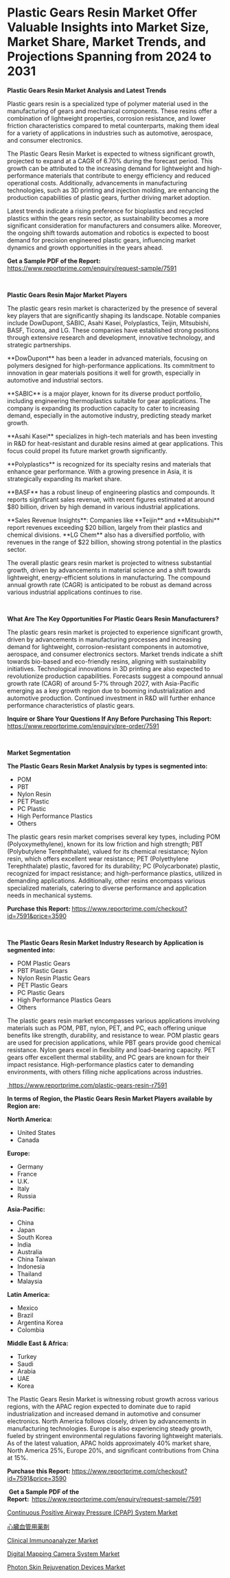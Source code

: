 <p><h1>Plastic Gears Resin Market Offer Valuable Insights into Market Size, Market Share, Market Trends, and Projections Spanning from 2024 to 2031</h1></p><p><strong>Plastic Gears Resin Market Analysis and Latest Trends</strong></p>
<p><p>Plastic gears resin is a specialized type of polymer material used in the manufacturing of gears and mechanical components. These resins offer a combination of lightweight properties, corrosion resistance, and lower friction characteristics compared to metal counterparts, making them ideal for a variety of applications in industries such as automotive, aerospace, and consumer electronics.</p><p>The Plastic Gears Resin Market is expected to witness significant growth, projected to expand at a CAGR of 6.70% during the forecast period. This growth can be attributed to the increasing demand for lightweight and high-performance materials that contribute to energy efficiency and reduced operational costs. Additionally, advancements in manufacturing technologies, such as 3D printing and injection molding, are enhancing the production capabilities of plastic gears, further driving market adoption.</p><p>Latest trends indicate a rising preference for bioplastics and recycled plastics within the gears resin sector, as sustainability becomes a more significant consideration for manufacturers and consumers alike. Moreover, the ongoing shift towards automation and robotics is expected to boost demand for precision engineered plastic gears, influencing market dynamics and growth opportunities in the years ahead.</p></p>
<p><strong>Get a Sample PDF of the Report:&nbsp;</strong> <a href="https://www.reportprime.com/enquiry/request-sample/7591">https://www.reportprime.com/enquiry/request-sample/7591</a></p>
<p>&nbsp;</p>
<p><strong>Plastic Gears Resin Major Market Players</strong></p>
<p><p>The plastic gears resin market is characterized by the presence of several key players that are significantly shaping its landscape. Notable companies include DowDupont, SABIC, Asahi Kasei, Polyplastics, Teijin, Mitsubishi, BASF, Ticona, and LG. These companies have established strong positions through extensive research and development, innovative technology, and strategic partnerships.</p><p>**DowDupont** has been a leader in advanced materials, focusing on polymers designed for high-performance applications. Its commitment to innovation in gear materials positions it well for growth, especially in automotive and industrial sectors.</p><p>**SABIC** is a major player, known for its diverse product portfolio, including engineering thermoplastics suitable for gear applications. The company is expanding its production capacity to cater to increasing demand, especially in the automotive industry, predicting steady market growth.</p><p>**Asahi Kasei** specializes in high-tech materials and has been investing in R&D for heat-resistant and durable resins aimed at gear applications. This focus could propel its future market growth significantly.</p><p>**Polyplastics** is recognized for its specialty resins and materials that enhance gear performance. With a growing presence in Asia, it is strategically expanding its market share.</p><p>**BASF** has a robust lineup of engineering plastics and compounds. It reports significant sales revenue, with recent figures estimated at around $80 billion, driven by high demand in various industrial applications.</p><p>**Sales Revenue Insights**: Companies like **Teijin** and **Mitsubishi** report revenues exceeding $20 billion, largely from their plastics and chemical divisions. **LG Chem** also has a diversified portfolio, with revenues in the range of $22 billion, showing strong potential in the plastics sector.</p><p>The overall plastic gears resin market is projected to witness substantial growth, driven by advancements in material science and a shift towards lightweight, energy-efficient solutions in manufacturing. The compound annual growth rate (CAGR) is anticipated to be robust as demand across various industrial applications continues to rise.</p></p>
<p>&nbsp;</p>
<p><strong>What Are The Key Opportunities For Plastic Gears Resin Manufacturers?</strong></p>
<p><p>The plastic gears resin market is projected to experience significant growth, driven by advancements in manufacturing processes and increasing demand for lightweight, corrosion-resistant components in automotive, aerospace, and consumer electronics sectors. Market trends indicate a shift towards bio-based and eco-friendly resins, aligning with sustainability initiatives. Technological innovations in 3D printing are also expected to revolutionize production capabilities. Forecasts suggest a compound annual growth rate (CAGR) of around 5-7% through 2027, with Asia-Pacific emerging as a key growth region due to booming industrialization and automotive production. Continued investment in R&D will further enhance performance characteristics of plastic gears.</p></p>
<p><strong>Inquire or Share Your Questions If Any Before Purchasing This Report:</strong> <a href="https://www.reportprime.com/enquiry/pre-order/7591">https://www.reportprime.com/enquiry/pre-order/7591</a></p>
<p>&nbsp;</p>
<p><strong>Market Segmentation</strong></p>
<p><strong>The Plastic Gears Resin Market Analysis by types is segmented into:</strong></p>
<p><ul><li>POM</li><li>PBT</li><li>Nylon Resin</li><li>PET Plastic</li><li>PC Plastic</li><li>High Performance Plastics</li><li>Others</li></ul></p>
<p><p>The plastic gears resin market comprises several key types, including POM (Polyoxymethylene), known for its low friction and high strength; PBT (Polybutylene Terephthalate), valued for its chemical resistance; Nylon resin, which offers excellent wear resistance; PET (Polyethylene Terephthalate) plastic, favored for its durability; PC (Polycarbonate) plastic, recognized for impact resistance; and high-performance plastics, utilized in demanding applications. Additionally, other resins encompass various specialized materials, catering to diverse performance and application needs in mechanical systems.</p></p>
<p><strong>Purchase this Report:&nbsp;</strong><a href="https://www.reportprime.com/checkout?id=7591&price=3590">https://www.reportprime.com/checkout?id=7591&price=3590</a></p>
<p>&nbsp;</p>
<p><strong>The Plastic Gears Resin Market Industry Research by Application is segmented into:</strong></p>
<p><ul><li>POM Plastic Gears</li><li>PBT Plastic Gears</li><li>Nylon Resin Plastic Gears</li><li>PET Plastic Gears</li><li>PC Plastic Gears</li><li>High Performance Plastics Gears</li><li>Others</li></ul></p>
<p><p>The plastic gears resin market encompasses various applications involving materials such as POM, PBT, nylon, PET, and PC, each offering unique benefits like strength, durability, and resistance to wear. POM plastic gears are used for precision applications, while PBT gears provide good chemical resistance. Nylon gears excel in flexibility and load-bearing capacity. PET gears offer excellent thermal stability, and PC gears are known for their impact resistance. High-performance plastics cater to demanding environments, with others filling niche applications across industries.</p></p>
<p><a href="https://www.reportprime.com/plastic-gears-resin-r7591">&nbsp;https://www.reportprime.com/plastic-gears-resin-r7591</a></p>
<p><strong>In terms of Region, the Plastic Gears Resin Market Players available by Region are:</strong></p>
<p>
    <p> <strong> North America: </strong>
        <ul>
            <li>United States</li>
            <li>Canada</li>
        </ul>
        </p> 
    <p> <strong> Europe: </strong>
        <ul>
            <li>Germany</li>
            <li>France</li>
            <li>U.K.</li>
            <li>Italy</li>
            <li>Russia</li>
        </ul>
        </p> 
    <p> <strong> Asia-Pacific: </strong>
        <ul>
            <li>China</li>
            <li>Japan</li>
            <li>South Korea</li>
            <li>India</li>
            <li>Australia</li>
            <li>China Taiwan</li>
            <li>Indonesia</li>
            <li>Thailand</li>
            <li>Malaysia</li>
        </ul>
        </p> 
    <p> <strong> Latin America: </strong>
        <ul>
            <li>Mexico</li>
            <li>Brazil</li>
            <li>Argentina Korea</li>
            <li>Colombia</li>
        </ul>
        </p> 
    <p> <strong> Middle East & Africa: </strong>
        <ul>
            <li>Turkey</li>
            <li>Saudi</li>
            <li>Arabia</li>
            <li>UAE</li>
            <li>Korea</li>
        </ul>
    </p>
    </p>
<p><p>The Plastic Gears Resin Market is witnessing robust growth across various regions, with the APAC region expected to dominate due to rapid industrialization and increased demand in automotive and consumer electronics. North America follows closely, driven by advancements in manufacturing technologies. Europe is also experiencing steady growth, fueled by stringent environmental regulations favoring lightweight materials. As of the latest valuation, APAC holds approximately 40% market share, North America 25%, Europe 20%, and significant contributions from China at 15%.</p></p>
<p><strong>Purchase this Report: </strong><a href="https://www.reportprime.com/checkout?id=7591&price=3590">https://www.reportprime.com/checkout?id=7591&price=3590</a></p>
<p>&nbsp;<strong>Get a Sample PDF of the Report:&nbsp;&nbsp;</strong><a href="https://www.reportprime.com/enquiry/request-sample/7591">https://www.reportprime.com/enquiry/request-sample/7591</a></p>
<p><strong></strong></p>
<p><p><a href="https://medium.com/@addiehirthe44/global-continuous-positive-airway-pressure-cpap-system-market-exploring-market-share-market-a06dbe649aae">Continuous Positive Airway Pressure (CPAP) System Market</a></p><p><a href="https://medium.com/@stellaca2cz/cardiovascular-agents-market-%E3%81%AE%E3%82%B0%E3%83%AD%E3%83%BC%E3%83%90%E3%83%AB%E5%B8%82%E5%A0%B4%E6%A6%82%E8%A6%81%E3%81%AF-%E4%B8%96%E7%95%8C%E3%81%8A%E3%82%88%E3%81%B3%E4%B8%BB%E8%A6%81%E5%B8%82%E5%A0%B4%E3%81%AB%E3%81%8A%E3%81%91%E3%82%8B%E6%A5%AD%E7%95%8C%E3%81%AB%E5%BD%B1%E9%9F%BF%E3%82%92%E4%B8%8E%E3%81%88%E3%82%8B%E4%B8%BB%E8%A6%81%E3%81%AA%E3%83%88%E3%83%AC%E3%83%B3%E3%83%89%E3%81%AB%E3%81%A4%E3%81%84%E3%81%A6-%E7%8B%AC%E8%87%AA%E3%81%AE%E8%A6%96%E7%82%B9%E3%82%92%E6%8F%90%E4%BE%9B%E3%81%97%E3%81%BE%E3%81%99-3049077bb2b8">心臓血管用薬剤</a></p><p><a href="https://medium.com/@addiehirthe44/strategic-roadmap-to-success-global-clinical-immunoanalyzer-market-analysis-2024-2031-31a56717db6c">Clinical Immunoanalyzer Market</a></p><p><a href="https://github.com/Chiragrp22/Market-Research-Report-List-6/blob/main/digital-mapping-camera-system-market.md">Digital Mapping Camera System Market</a></p><p><a href="https://issuu.com/reportprime-2/docs/photon-skin-rejuvenation-devices-ma_0e43e80dae3d2f">Photon Skin Rejuvenation Devices Market</a></p></p>